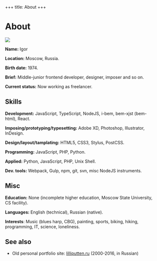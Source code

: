 +++
title: About
+++

About
=====

<div class="Facepalm">
  <img src="/images/facepalm/BrownCBG-sm.jpg" />
</div>

**Name:** Igor

**Location:** Moscow, Russia.

**Birth date:** 1974.

**Brief:** Middle-junior frontend developer, designer, imposer and&nbsp;so&nbsp;on.

**Current status:** Now working as freelancer.

## Skills

**Development:** JavaScript, TypeScript, NodeJS, i-bem, bem-xjst (bem-html), React.

**Imposing/prototyping/typesetting:** Adobe XD, Photoshop, Illustrator, InDesign.

**Design/layout/tamplating:** HTML5, CSS3, Stylus, PostCSS.

**Programming:** JavaScript, PHP, Python.

**Applied:** Python, JavaScript, PHP, Unix Shell.

**Dev. tools:** Webpack, Gulp, npm, git, svn, misc NodeJS instruments.

## Misc

**Education:** None (incomplete higher education, Moscow State University, CS
facility).

**Languages:** English (technical), Russian (native).

**Interests**: Music (blues harp, CBG), painting, sports, biking, hiking,
programming, IT, science, loneliness.

## See also

- Old personal portfolio site: [lilliputten.ru](http://lilliputten.ru) (2000-2016, in Russian)

